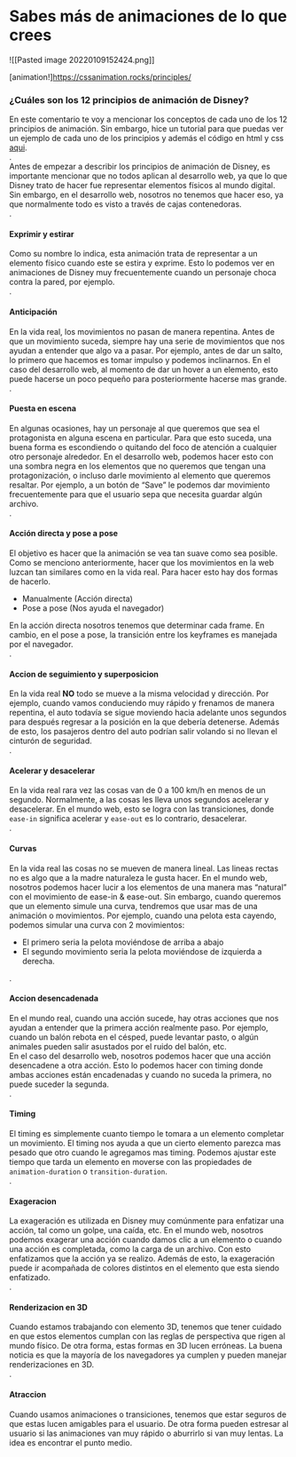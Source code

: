 # Sabes más de animaciones de lo que crees
![[Pasted image 20220109152424.png]]

[animation!]https://cssanimation.rocks/principles/


### ¿Cuáles son los 12 principios de animación de Disney?

En este comentario te voy a mencionar los conceptos de cada uno de los 12 principios de animación. Sin embargo, hice un tutorial para que puedas ver un ejemplo de cada uno de los principios y además el código en html y css [aqui](https://platzi.com/tutoriales/2337-animaciones-css/11217-12-principios-de-animacion-para-la-web/).  
.  
Antes de empezar a describir los principios de animación de Disney, es importante mencionar que no todos aplican al desarrollo web, ya que lo que Disney trato de hacer fue representar elementos físicos al mundo digital. Sin embargo, en el desarrollo web, nosotros no tenemos que hacer eso, ya que normalmente todo es visto a través de cajas contenedoras.  
.

#### Exprimir y estirar

Como su nombre lo indica, esta animación trata de representar a un elemento físico cuando este se estira y exprime. Esto lo podemos ver en animaciones de Disney muy frecuentemente cuando un personaje choca contra la pared, por ejemplo.  
.

#### Anticipación

En la vida real, los movimientos no pasan de manera repentina. Antes de que un movimiento suceda, siempre hay una serie de movimientos que nos ayudan a entender que algo va a pasar. Por ejemplo, antes de dar un salto, lo primero que hacemos es tomar impulso y podemos inclinarnos. En el caso del desarrollo web, al momento de dar un hover a un elemento, esto puede hacerse un poco pequeño para posteriormente hacerse mas grande.  
.

#### Puesta en escena

En algunas ocasiones, hay un personaje al que queremos que sea el protagonista en alguna escena en particular. Para que esto suceda, una buena forma es escondiendo o quitando del foco de atención a cualquier otro personaje alrededor. En el desarrollo web, podemos hacer esto con una sombra negra en los elementos que no queremos que tengan una protagonización, o incluso darle movimiento al elemento que queremos resaltar. Por ejemplo, a un botón de “Save” le podemos dar movimiento frecuentemente para que el usuario sepa que necesita guardar algún archivo.  
.

#### Acción directa y pose a pose

El objetivo es hacer que la animación se vea tan suave como sea posible. Como se menciono anteriormente, hacer que los movimientos en la web luzcan tan similares como en la vida real. Para hacer esto hay dos formas de hacerlo.

-   Manualmente (Acción directa)
-   Pose a pose (Nos ayuda el navegador)

En la acción directa nosotros tenemos que determinar cada frame. En cambio, en el pose a pose, la transición entre los keyframes es manejada por el navegador.  
.

#### Accion de seguimiento y superposicion

En la vida real **NO** todo se mueve a la misma velocidad y dirección. Por ejemplo, cuando vamos conduciendo muy rápido y frenamos de manera repentina, el auto todavía se sigue moviendo hacia adelante unos segundos para después regresar a la posición en la que debería detenerse. Además de esto, los pasajeros dentro del auto podrían salir volando si no llevan el cinturón de seguridad.  
.

#### Acelerar y desacelerar

En la vida real rara vez las cosas van de 0 a 100 km/h en menos de un segundo. Normalmente, a las cosas les lleva unos segundos acelerar y desacelerar. En el mundo web, esto se logra con las transiciones, donde `ease-in` significa acelerar y `ease-out` es lo contrario, desacelerar.  
.

#### Curvas

En la vida real las cosas no se mueven de manera lineal. Las lineas rectas no es algo que a la madre naturaleza le gusta hacer. En el mundo web, nosotros podemos hacer lucir a los elementos de una manera mas “natural” con el movimiento de ease-in & ease-out. Sin embargo, cuando queremos que un elemento simule una curva, tendremos que usar mas de una animación o movimientos. Por ejemplo, cuando una pelota esta cayendo, podemos simular una curva con 2 movimientos:

-   El primero seria la pelota moviéndose de arriba a abajo
-   El segundo movimiento seria la pelota moviéndose de izquierda a derecha.

.

#### Accion desencadenada

En el mundo real, cuando una acción sucede, hay otras acciones que nos ayudan a entender que la primera acción realmente paso. Por ejemplo, cuando un balón rebota en el césped, puede levantar pasto, o algún animales pueden salir asustados por el ruido del balón, etc.  
En el caso del desarrollo web, nosotros podemos hacer que una acción desencadene a otra acción. Esto lo podemos hacer con timing donde ambas acciones están encadenadas y cuando no suceda la primera, no puede suceder la segunda.  
.

#### Timing

El timing es simplemente cuanto tiempo le tomara a un elemento completar un movimiento. El timing nos ayuda a que un cierto elemento parezca mas pesado que otro cuando le agregamos mas timing. Podemos ajustar este tiempo que tarda un elemento en moverse con las propiedades de `animation-duration` o `transition-duration`.  
.

#### Exageracion

La exageración es utilizada en Disney muy comúnmente para enfatizar una acción, tal como un golpe, una caída, etc. En el mundo web, nosotros podemos exagerar una acción cuando damos clic a un elemento o cuando una acción es completada, como la carga de un archivo. Con esto enfatizamos que la acción ya se realizo. Además de esto, la exageración puede ir acompañada de colores distintos en el elemento que esta siendo enfatizado.  
.

#### Renderizacion en 3D

Cuando estamos trabajando con elemento 3D, tenemos que tener cuidado en que estos elementos cumplan con las reglas de perspectiva que rigen al mundo físico. De otra forma, estas formas en 3D lucen erróneas. La buena noticia es que la mayoría de los navegadores ya cumplen y pueden manejar renderizaciones en 3D.  
.

#### Atraccion

Cuando usamos animaciones o transiciones, tenemos que estar seguros de que estas lucen amigables para el usuario. De otra forma pueden estresar al usuario si las animaciones van muy rápido o aburrirlo si van muy lentas. La idea es encontrar el punto medio.